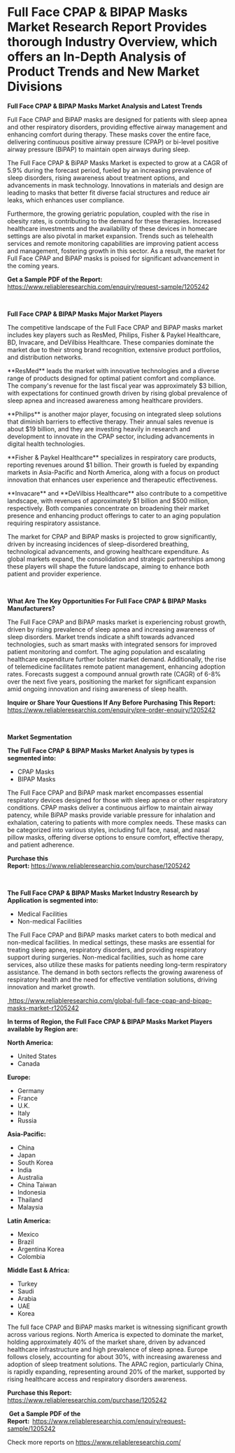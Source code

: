 <p><h1>Full Face CPAP & BIPAP Masks Market Research Report Provides thorough Industry Overview, which offers an In-Depth Analysis of Product Trends and New Market Divisions</h1></p><p><strong>Full Face CPAP & BIPAP Masks Market Analysis and Latest Trends</strong></p>
<p><p>Full Face CPAP and BiPAP masks are designed for patients with sleep apnea and other respiratory disorders, providing effective airway management and enhancing comfort during therapy. These masks cover the entire face, delivering continuous positive airway pressure (CPAP) or bi-level positive airway pressure (BiPAP) to maintain open airways during sleep.</p><p>The Full Face CPAP & BiPAP Masks Market is expected to grow at a CAGR of 5.9% during the forecast period, fueled by an increasing prevalence of sleep disorders, rising awareness about treatment options, and advancements in mask technology. Innovations in materials and design are leading to masks that better fit diverse facial structures and reduce air leaks, which enhances user compliance.</p><p>Furthermore, the growing geriatric population, coupled with the rise in obesity rates, is contributing to the demand for these therapies. Increased healthcare investments and the availability of these devices in homecare settings are also pivotal in market expansion. Trends such as telehealth services and remote monitoring capabilities are improving patient access and management, fostering growth in this sector. As a result, the market for Full Face CPAP and BiPAP masks is poised for significant advancement in the coming years.</p></p>
<p><strong>Get a Sample PDF of the Report:&nbsp;</strong> <a href="https://www.reliableresearchiq.com/enquiry/request-sample/1205242?utm_campaign=104&utm_medium=2&utm_source=Github&utm_content=ia&utm_term=31122024&utm_id=full-face-cpap-bipap-masks">https://www.reliableresearchiq.com/enquiry/request-sample/1205242</a></p>
<p>&nbsp;</p>
<p><strong>Full Face CPAP & BIPAP Masks Major Market Players</strong></p>
<p><p>The competitive landscape of the Full Face CPAP and BiPAP masks market includes key players such as ResMed, Philips, Fisher & Paykel Healthcare, BD, Invacare, and DeVilbiss Healthcare. These companies dominate the market due to their strong brand recognition, extensive product portfolios, and distribution networks.</p><p>**ResMed** leads the market with innovative technologies and a diverse range of products designed for optimal patient comfort and compliance. The company's revenue for the last fiscal year was approximately $3 billion, with expectations for continued growth driven by rising global prevalence of sleep apnea and increased awareness among healthcare providers.</p><p>**Philips** is another major player, focusing on integrated sleep solutions that diminish barriers to effective therapy. Their annual sales revenue is about $19 billion, and they are investing heavily in research and development to innovate in the CPAP sector, including advancements in digital health technologies.</p><p>**Fisher & Paykel Healthcare** specializes in respiratory care products, reporting revenues around $1 billion. Their growth is fueled by expanding markets in Asia-Pacific and North America, along with a focus on product innovation that enhances user experience and therapeutic effectiveness.</p><p>**Invacare** and **DeVilbiss Healthcare** also contribute to a competitive landscape, with revenues of approximately $1 billion and $500 million, respectively. Both companies concentrate on broadening their market presence and enhancing product offerings to cater to an aging population requiring respiratory assistance.</p><p>The market for CPAP and BiPAP masks is projected to grow significantly, driven by increasing incidences of sleep-disordered breathing, technological advancements, and growing healthcare expenditure. As global markets expand, the consolidation and strategic partnerships among these players will shape the future landscape, aiming to enhance both patient and provider experience.</p></p>
<p>&nbsp;</p>
<p><strong>What Are The Key Opportunities For Full Face CPAP & BIPAP Masks Manufacturers?</strong></p>
<p><p>The Full Face CPAP and BiPAP masks market is experiencing robust growth, driven by rising prevalence of sleep apnea and increasing awareness of sleep disorders. Market trends indicate a shift towards advanced technologies, such as smart masks with integrated sensors for improved patient monitoring and comfort. The aging population and escalating healthcare expenditure further bolster market demand. Additionally, the rise of telemedicine facilitates remote patient management, enhancing adoption rates. Forecasts suggest a compound annual growth rate (CAGR) of 6-8% over the next five years, positioning the market for significant expansion amid ongoing innovation and rising awareness of sleep health.</p></p>
<p><strong>Inquire or Share Your Questions If Any Before Purchasing This Report:</strong> <a href="https://www.reliableresearchiq.com/enquiry/pre-order-enquiry/1205242?utm_campaign=104&utm_medium=2&utm_source=Github&utm_content=ia&utm_term=31122024&utm_id=full-face-cpap-bipap-masks">https://www.reliableresearchiq.com/enquiry/pre-order-enquiry/1205242</a></p>
<p>&nbsp;</p>
<p><strong>Market Segmentation</strong></p>
<p><strong>The Full Face CPAP & BIPAP Masks Market Analysis by types is segmented into:</strong></p>
<p><ul><li>CPAP Masks</li><li>BIPAP Masks</li></ul></p>
<p><p>The Full Face CPAP and BiPAP mask market encompasses essential respiratory devices designed for those with sleep apnea or other respiratory conditions. CPAP masks deliver a continuous airflow to maintain airway patency, while BiPAP masks provide variable pressure for inhalation and exhalation, catering to patients with more complex needs. These masks can be categorized into various styles, including full face, nasal, and nasal pillow masks, offering diverse options to ensure comfort, effective therapy, and patient adherence.</p></p>
<p><strong>Purchase this Report:&nbsp;</strong><a href="https://www.reliableresearchiq.com/purchase/1205242?utm_campaign=104&utm_medium=2&utm_source=Github&utm_content=ia&utm_term=31122024&utm_id=full-face-cpap-bipap-masks">https://www.reliableresearchiq.com/purchase/1205242</a></p>
<p>&nbsp;</p>
<p><strong>The Full Face CPAP & BIPAP Masks Market Industry Research by Application is segmented into:</strong></p>
<p><ul><li>Medical Facilities</li><li>Non-medical Facilities</li></ul></p>
<p><p>The Full Face CPAP and BiPAP masks market caters to both medical and non-medical facilities. In medical settings, these masks are essential for treating sleep apnea, respiratory disorders, and providing respiratory support during surgeries. Non-medical facilities, such as home care services, also utilize these masks for patients needing long-term respiratory assistance. The demand in both sectors reflects the growing awareness of respiratory health and the need for effective ventilation solutions, driving innovation and market growth.</p></p>
<p><a href="https://www.reliableresearchiq.com/global-full-face-cpap-and-bipap-masks-market-r1205242?utm_campaign=104&utm_medium=2&utm_source=Github&utm_content=ia&utm_term=31122024&utm_id=full-face-cpap-bipap-masks">&nbsp;https://www.reliableresearchiq.com/global-full-face-cpap-and-bipap-masks-market-r1205242</a></p>
<p><strong>In terms of Region, the Full Face CPAP & BIPAP Masks Market Players available by Region are:</strong></p>
<p>
    <p> <strong> North America: </strong>
        <ul>
            <li>United States</li>
            <li>Canada</li>
        </ul>
        </p> 
    <p> <strong> Europe: </strong>
        <ul>
            <li>Germany</li>
            <li>France</li>
            <li>U.K.</li>
            <li>Italy</li>
            <li>Russia</li>
        </ul>
        </p> 
    <p> <strong> Asia-Pacific: </strong>
        <ul>
            <li>China</li>
            <li>Japan</li>
            <li>South Korea</li>
            <li>India</li>
            <li>Australia</li>
            <li>China Taiwan</li>
            <li>Indonesia</li>
            <li>Thailand</li>
            <li>Malaysia</li>
        </ul>
        </p> 
    <p> <strong> Latin America: </strong>
        <ul>
            <li>Mexico</li>
            <li>Brazil</li>
            <li>Argentina Korea</li>
            <li>Colombia</li>
        </ul>
        </p> 
    <p> <strong> Middle East & Africa: </strong>
        <ul>
            <li>Turkey</li>
            <li>Saudi</li>
            <li>Arabia</li>
            <li>UAE</li>
            <li>Korea</li>
        </ul>
    </p>
    </p>
<p><p>The full face CPAP and BiPAP masks market is witnessing significant growth across various regions. North America is expected to dominate the market, holding approximately 40% of the market share, driven by advanced healthcare infrastructure and high prevalence of sleep apnea. Europe follows closely, accounting for about 30%, with increasing awareness and adoption of sleep treatment solutions. The APAC region, particularly China, is rapidly expanding, representing around 20% of the market, supported by rising healthcare access and respiratory disorders awareness.</p></p>
<p><strong>Purchase this Report: </strong><a href="https://www.reliableresearchiq.com/purchase/1205242?utm_campaign=104&utm_medium=2&utm_source=Github&utm_content=ia&utm_term=31122024&utm_id=full-face-cpap-bipap-masks">https://www.reliableresearchiq.com/purchase/1205242</a></p>
<p>&nbsp;<strong>Get a Sample PDF of the Report:&nbsp;&nbsp;</strong><a href="https://www.reliableresearchiq.com/enquiry/request-sample/1205242?utm_campaign=104&utm_medium=2&utm_source=Github&utm_content=ia&utm_term=31122024&utm_id=full-face-cpap-bipap-masks">https://www.reliableresearchiq.com/enquiry/request-sample/1205242</a></p>
<p><strong></strong></p>
<p>Check more reports on <a href="https://www.reliableresearchiq.com/?utm_campaign=104&utm_medium=2&utm_source=Github&utm_content=ia&utm_term=31122024&utm_id=full-face-cpap-bipap-masks">https://www.reliableresearchiq.com/</a></p>